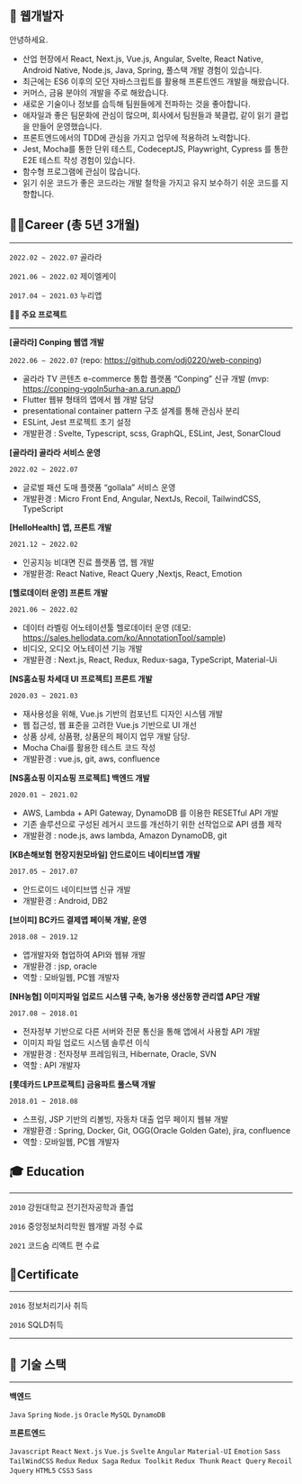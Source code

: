## 👋 웹개발자 

안녕하세요.

- 산업 현장에서 React, Next.js, Vue.js, Angular,  Svelte, React Native, Android Native, Node.js, Java, Spring,  풀스택 개발 경험이 있습니다.
- 최근에는 ES6 이후의 모던 자바스크립트를 활용해 프론트엔드 개발을 해왔습니다.
- 커머스, 금융 분야의 개발을 주로 해왔습니다.
- 새로운 기술이나 정보를 습득해 팀원들에게 전파하는 것을 좋아합니다.
- 애자일과 좋은 팀문화에 관심이 많으며, 회사에서 팀원들과 북클럽, 같이 읽기 클럽을 만들어 운영했습니다.
- 프론트엔드에서의 TDD에 관심을 가지고 업무에 적용하려 노력합니다.
- Jest, Mocha를 통한 단위 테스트, CodeceptJS, Playwright, Cypress 를 통한 E2E 테스트 작성 경험이 있습니다.
- 함수형 프로그램에 관심이 많습니다.
- 읽기 쉬운 코드가 좋은 코드라는 개발 철학을 가지고 유지 보수하기 쉬운 코드를 지향합니다.
    

## 👩‍💻Career (총 5년 3개월)

---
`2022.02 ~ 2022.07`  골라라

`2021.06 ~ 2022.02`  제이엘케이

`2017.04 ~ 2021.03`  누리앱

**👩‍💻 주요 프로젝트**

---
**[골라라] Conping 웹앱 개발**

`2022.06 ~ 2022.07` 
(repo: https://github.com/odj0220/web-conping)

- 골라라 TV 콘텐츠 e-commerce 통합 플랫폼 “Conping” 신규 개발 (mvp: https://conping-yqoln5urha-an.a.run.app/)
- Flutter 웹뷰 형태의 앱에서 웹 개발 담당
- presentational container pattern 구조 설계를 통해 관심사 분리
- ESLint, Jest 프로젝트 초기 설정
- 개발환경 : Svelte, Typescript, scss, GraphQL, ESLint, Jest, SonarCloud

**[골라라] 골라라 서비스 운영**

`2022.02 ~ 2022.07`

- 글로벌 패션 도매 플랫폼 “gollala” 서비스 운영
- 개발환경 : Micro Front End, Angular, NextJs, Recoil, TailwindCSS, TypeScript

**[HelloHealth] 앱, 프론트 개발**

`2021.12 ~ 2022.02`

- 인공지능 비대면 진료 플랫폼 앱, 웹 개발
- 개발환경: React Native, React Query ,Nextjs, React, Emotion

**[헬로데이터 운영] 프론트 개발**

`2021.06 ~ 2022.02`

- 데이터 라벨링 어노테이션툴 헬로데이터 운영 (데모: https://sales.hellodata.com/ko/AnnotationTool/sample)
- 비디오, 오디오 어노테이션 기능 개발
- 개발환경 : Next.js, React, Redux, Redux-saga, TypeScript, Material-Ui

**[NS홈쇼핑 차세대 UI 프로젝트] 프론트 개발**

`2020.03 ~ 2021.03`

- 재사용성을 위해, Vue.js 기반의 컴포넌트 디자인 시스템 개발
- 웹 접근성, 웹 표준을 고려한 Vue.js 기반으로 UI 개선
- 상품 상세, 상품평, 상품문의 페이지 업무 개발 담당.
- Mocha Chai를 활용한 테스트 코드 작성
- 개발환경 : vue.js, git, aws, confluence

**[NS홈쇼핑 이지쇼핑 프로젝트] 백엔드 개발**

`2020.01 ~ 2021.02` 

- AWS, Lambda + API Gateway, DynamoDB 를 이용한 RESETful API 개발
- 기존 솔루션으로 구성된 레거시 코드를 개선하기 위한 선작업으로 API 샘플 제작
- 개발환경 : node.js, aws lambda, Amazon DynamoDB, git

**[KB손해보험 현장지원모바일] 안드로이드 네이티브앱 개발**

`2017.05 ~ 2017.07` 

- 안드로이드 네이티브앱 신규 개발
- 개발환경 : Android, DB2

**[브이피] BC카드 결제앱 페이북 개발, 운영**

`2018.08 ~ 2019.12` 

- 앱개발자와 협업하여 API와 웹뷰 개발
- 개발환경 : jsp, oracle
- 역할 : 모바일웹, PC웹 개발자

**[NH농협] 이미지파일 업로드 시스템 구축, 농가용 생산동향 관리앱 AP단 개발**

`2017.08 ~ 2018.01` 

- 전자정부 기반으로 다른 서버와 전문 통신을 통해 앱에서 사용할 API 개발
- 이미지 파일 업로드 시스템 솔루션 이식
- 개발환경 : 전자정부 프레임워크, Hibernate, Oracle, SVN
- 역할 : API 개발자

**[롯데카드 LP프로젝트] 금융파트 풀스택 개발**

`2018.01 ~ 2018.08` 

- 스프링, JSP 기반의 리볼빙, 자동차 대출 업무 페이지 웹뷰 개발
- 개발환경 : Spring, Docker, Git, OGG(Oracle Golden Gate), jira, confluence
- 역할 : 모바일웹, PC웹 개발자

## **🎓 Education**

---

`2010` 강원대학교 전기전자공학과 졸업

`2016` 중앙정보처리학원 웹개발 과정 수료

`2021` 코드숨 리액트 편 수료

## 🧾Certificate

---

`2016` 정보처리기사 취득

`2016` SQLD취득

---

## 📝 기술 스택

---

**백엔드**

`Java` `Spring` `Node.js` `Oracle` `MySQL` `DynamoDB` 

**프론트엔드**

`Javascript` `React` `Next.js` `Vue.js` `Svelte` `Angular` `Material-UI` `Emotion` `Sass` `TailWindCSS` `Redux` `Redux Saga` `Redux Toolkit` `Redux Thunk` `React Query` `Recoil`  `Jquery`  `HTML5` `CSS3` `Sass`
